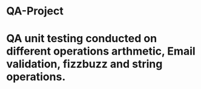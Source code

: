 # QA-Project

# QA unit testing conducted on different operations arthmetic, Email validation, fizzbuzz and string operations.

